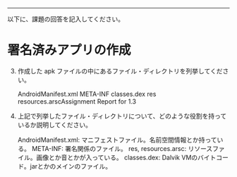 ------

以下に、課題の回答を記入してください。

署名済みアプリの作成
======

3. 作成した apk ファイルの中にあるファイル・ディレクトリを列挙してください。

   AndroidManifest.xml
   META-INF
   classes.dex
   res
   resources.arscAssignment Report for 1.3

4. 上記で列挙したファイル・ディレクトリについて、どのような役割を持っているか説明してください。

   AndroidManifest.xml: マニフェストファイル。名前空間情報とか持っている。
   META-INF:            署名関係のファイル。
   res, resources.arsc: リソースファイル。画像とか音とかが入っている。
   classes.dex:         Dalvik VMのバイトコード。jarとかのメインのファイル。